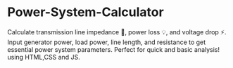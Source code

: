 # Power-System-Calculator
Calculate transmission line impedance 🧮, power loss 💡, and voltage drop ⚡. Input generator power, load power, line length, and resistance to get essential power system parameters. Perfect for quick and basic analysis! using HTML,CSS and JS.
